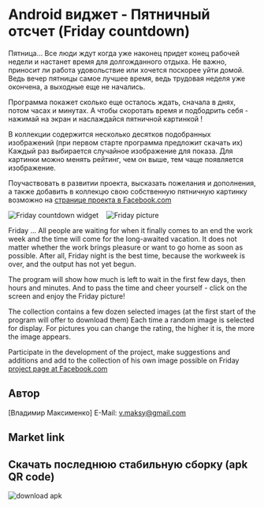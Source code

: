 # Android виджет - Пятничный отсчет (Friday countdown)

Пятница... Все люди ждут когда уже наконец придет конец рабочей недели и настанет время для долгожданного отдыха.
Не важно, приносит ли работа удовольствие или хочется поскорее уйти домой.
Ведь вечер пятницы самое лучшее время, ведь трудовая неделя уже окончена, а выходные еще не начались.

Программа покажет сколько еще осталось ждать, сначала в днях, потом часах и минутах.
А чтобы скоротать время и подбодрить себя - нажимай на экран и наслаждайся пятничной картинкой !

В коллекции содержится несколько десятков подобранных изображений (при первом старте программа предложит скачать их)
Каждый раз выбирается случайное изображение для показа. 
Для картинки можно менять рейтинг, чем он выше, тем чаще появляется изображение.

Поучаствовать в развитии проекта, высказать пожелания и дополнения, 
а также добавить в коллекцю свою собственную пятничную картинку возможно на 
[странице проекта в Facebook.com](http://www.facebook.com/groups/346930055333462/)  

![Friday countdown widget](https://github.com/Voldemar123/andriod-friday-countdown/raw/master/_design/screenshot_small1.gpg) 
&nbsp;&nbsp; ![Friday picture](https://github.com/Voldemar123/andriod-friday-countdown/raw/master/_design/screenshot_small2.gpg)

Friday ... All people are waiting for when it finally comes to an end the work week and the time will come for the long-awaited vacation.
It does not matter whether the work brings pleasure or want to go home as soon as possible.
After all, Friday night is the best time, because the workweek is over, and the output has not yet begun.

The program will show how much is left to wait in the first few days, then hours and minutes.
And to pass the time and cheer yourself - click on the screen and enjoy the Friday picture!

The collection contains a few dozen selected images (at the first start of the program will offer to download them)
Each time a random image is selected for display.
For pictures you can change the rating, the higher it is, the more the image appears.

Participate in the development of the project, make suggestions and additions
and add to the collection of his own image possible on Friday
[project page at Facebook.com](http://www.facebook.com/groups/346930055333462/) 


## Автор
[Владимир Максименко] E-Mail: v.maksy@gmail.com

## Market link

## Скачать последнюю стабильную сборку (apk QR code)
![download apk](http://www.4shared.com/main/qrcode?file=QE3dj-Zu "download apk")

